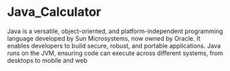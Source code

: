 # Java_Calculator
Java is a versatile, object-oriented, and platform-independent programming language developed by Sun Microsystems, now owned by Oracle. It enables developers to build secure, robust, and portable applications. Java runs on the JVM, ensuring code can execute across different systems, from desktops to mobile and web
